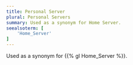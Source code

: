 ```yaml
---
title: Personal Server
plural: Personal Servers
summary: Used as a synonym for Home Server.
seealsoterm: [
    'Home_Server'
]
---
```


Used as a synonym for {{% gl Home_Server %}}.
